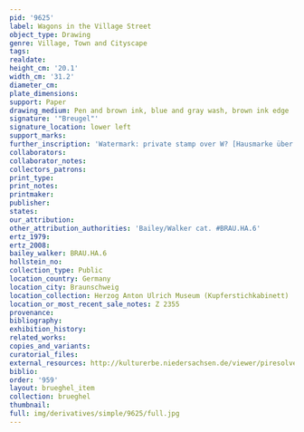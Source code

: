 ```yaml
---
pid: '9625'
label: Wagons in the Village Street
object_type: Drawing
genre: Village, Town and Cityscape
tags: 
realdate: 
height_cm: '20.1'
width_cm: '31.2'
diameter_cm: 
plate_dimensions: 
support: Paper
drawing_medium: Pen and brown ink, blue and gray wash, brown ink edge
signature: '"Breugel"'
signature_location: lower left
support_marks: 
further_inscription: 'Watermark: private stamp over W? [Hausmarke über W (?)]'
collaborators: 
collaborator_notes: 
collectors_patrons: 
print_type: 
print_notes: 
printmaker: 
publisher: 
states: 
our_attribution: 
other_attribution_authorities: 'Bailey/Walker cat. #BRAU.HA.6'
ertz_1979: 
ertz_2008: 
bailey_walker: BRAU.HA.6
hollstein_no: 
collection_type: Public
location_country: Germany
location_city: Braunschweig
location_collection: Herzog Anton Ulrich Museum (Kupferstichkabinett)
location_or_most_recent_sale_notes: Z 2355
provenance: 
bibliography: 
exhibition_history: 
related_works: 
copies_and_variants: 
curatorial_files: 
external_resources: http://kulturerbe.niedersachsen.de/viewer/piresolver?id=isil_DE-MUS-026819_992
biblio: 
order: '959'
layout: brueghel_item
collection: brueghel
thumbnail: 
full: img/derivatives/simple/9625/full.jpg
---
```


